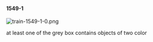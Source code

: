 #### 1549-1
![train-1549-1-0.png](https://github.com/lil-lab/nlvr/raw/master/nlvr/train/images/43/train-1549-1-0.png "train-1549-1-0.png")

at least one of the grey box contains objects of two color